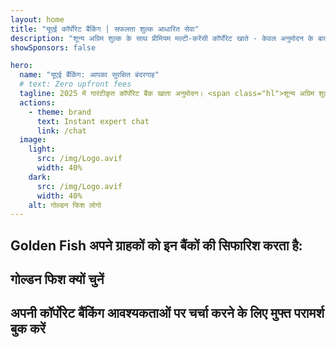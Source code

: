 ```yaml
---
layout: home
title: "यूएई कॉर्पोरेट बैंकिंग | सफलता शुल्क आधारित सेवा"
description: "शून्य अग्रिम शुल्क के साथ प्रीमियम मल्टी-करेंसी कॉर्पोरेट खाते - केवल अनुमोदन के बाद भुगतान करें। 96% सफलता दर के साथ पूर्ण आवेदन प्रबंधन। गारंटीकृत खाता खोलना।"
showSponsors: false

hero:
  name: "यूएई बैंकिंग: आपका सुरक्षित बंदरगाह"
  # text: Zero upfront fees
  tagline: 2025 में गारंटीकृत कॉर्पोरेट बैंक खाता अनुमोदन। <span class="hl">शून्य अग्रिम शुल्क</span> - केवल अनुमोदन के बाद भुगतान करें। 96% सफलता दर।
  actions:
    - theme: brand
      text: Instant expert chat
      link: /chat
  image:
    light:
      src: /img/Logo.avif
      width: 40%
    dark:
      src: /img/Logo.avif
      width: 40%
    alt: गोल्डन फिश लोगो
---
```


<FeatureCards :features="[
  {
    title: 'गारंटीकृत खाता अनुमोदन',
    bullet: '✓',
    items: [
      'पहले खाते के अनुमोदन के लिए दो महीने की गारंटी',
      'दूसरे खाते के लिए तीन महीने की गारंटी',
      'गुणवत्तापूर्ण बिजनेस प्लान तैयारी',
      'व्यापक ड्यू डिलिजेंस समर्थन',
      'प्रत्यक्ष बैंक संचार रणनीति',
      'पूर्ण बैंकिंग पैकेज सेटअप'
    ],
    linkText: 'Learn more',
    link: '../../corporate-banking-services/guaranteed-account-approvals',
    icon: {
      light: '/video/iStock-2186765808.mp4',
      dark: '/video/iStock-2166377244.mp4',
      alt: 'बैंकिंग आवश्यकताएँ',
    }
  },
]" />

<FeatureCards :features="[
  {
    title: 'उच्च जोखिम वाले व्यवसाय के लिए UAE बैंक खाते',
    items: [
      'उन्नत ड्यू डिलिजेंस (EDD) पर विशेषज्ञ मार्गदर्शन',
      'लेनदेन निगरानी और जोखिम प्रबंधन',
      'अनुपालन नीतियाँ और प्रक्रियाओं की स्थापना',
      'बैंक संबंध प्रबंधन',
      'नियमित अनुपालन अपडेट और ऑडिट',
      'खाता सुरक्षा के लिए आकस्मिक योजना'
    ],
    linkText: 'Learn more',
    link: '../../corporate-banking-services/UAE-Bank-Accounts-for-High-Risk-Business',
    icon: {
      light: '/img/iStock-1333000394.avif',
      dark: '/img/iStock-584576538.avif',
      alt: 'बैंकिंग सेवाएँ',
    }
  },
  {
    title: 'अनुपालन बनाए रखें: अपने UAE व्यवसाय की सुरक्षा करें',
    items: [
      'संभावित जोखिमों की पहचान के लिए नियमित अनुपालन ऑडिट',
      'सरकारी अनुमोदनों के लिए एंड-टू-एंड PRO सेवाएँ',
      'लाइसेंस नवीनीकरण प्रबंधन और अलर्ट',
      'बैंकिंग परामर्श और खाता रखरखाव',
      'VAT और ESR अनुपालन समर्थन',
      'कर्मचारी वीज़ा और श्रम कानून अनुपालन',
      'नियामक अपडेट पर प्रशिक्षण कार्यशालाएँ'
    ],
    linkText: 'Learn more',
    link: '../../company-registration/Protect-Your-Business',
    icon: {
      light: '/img/iStock-1382278859.jpg',
      dark: '/img/iStock-1867623684.jpg',
      alt: 'बैंकिंग सेवाएँ',
    }
  },
  {
    title: 'यूएई कॉर्पोरेट बैंकिंग के लाभ',
    items: [
      'मजबूत बैंकिंग सिस्टम के साथ **Aa2** Moody\'s रेटिंग',
      '**1980 से स्थिर USD विनिमय दर**',
      'पूंजी आंदोलन पर कोई प्रतिबंध नहीं',
      'US$184 बिलियन से अधिक विदेशी भंडार',
      'राजनीतिक और आर्थिक स्थिरता',
      'सरकार समर्थित बैंकिंग सिस्टम',
      'विश्व स्तरीय डिजिटल बैंकिंग'
    ],
    linkText: 'Learn more',
    link: '../../company-registration/banking',
    icon: {
      light: '/img/iStock-1032707788.jpg',
      dark: '/img/iStock-1152367067.avif',
      alt: 'बैंकिंग प्रक्रिया',
    }
  }
]" />

## Golden Fish अपने ग्राहकों को इन बैंकों की सिफारिश करता है:

<!--@include: /../../include/recommended-banks.md-->

## गोल्डन फिश क्यों चुनें

<BenefitsList :features="[
  {
    icon: '🏢',
    title: 'स्थानीय UAE विशेषज्ञता',
    text: 'दुबई में समर्पित विशेषज्ञ प्रक्रिया के हर चरण में विशेषज्ञ मार्गदर्शन प्रदान करते हैं।'
  },
  {
    icon: '📊',
    title: 'सफलता की सिद्ध दर',
    text: 'हमारे प्रीमियम प्रोसेसिंग के माध्यम से सैकड़ों वीज़ा, बैंक खाते, और कंपनी पंजीकरण जारी किए गए हैं, जिनकी स्वीकृति दर 90% से अधिक है।'
  },
  {
    icon: '💸',
    title: '**सफलता-आधारित शुल्क**',
    text: '[स्वीकृति के बाद ही भुगतान करें](/uae-business/benefits/success-based-fees)। पूर्ण पारदर्शिता के साथ कोई छिपे हुए शुल्क नहीं।'
  },
]" />

## अपनी कॉर्पोरेट बैंकिंग आवश्यकताओं पर चर्चा करने के लिए मुफ्त परामर्श बुक करें

<ContactForm buttonText="Speak to an expert" />
